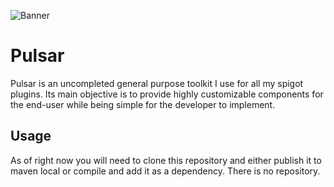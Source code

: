 ![](https://i.imgur.com/zdjT486.png "Banner")

# Pulsar
Pulsar is an uncompleted general purpose toolkit I use for all my spigot plugins. 
Its main objective is to provide highly customizable components for the end-user while 
being simple for the developer to implement.

## Usage
As of right now you will need to clone this repository and either publish it
to maven local or compile and add it as a dependency. There is no repository.